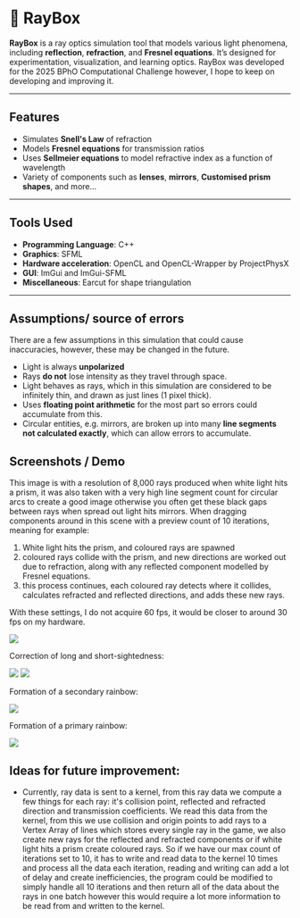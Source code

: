 # 🌟 RayBox

**RayBox** is a ray optics simulation tool that models various light phenomena, including **reflection**, **refraction**, and **Fresnel equations**. It’s designed for experimentation, visualization, and learning optics. RayBox was developed for the 2025 BPhO Computational Challenge however, I hope to keep on developing and improving it. 

---
## Features

-  Simulates **Snell's Law** of refraction
-  Models **Fresnel equations** for transmission ratios
-  Uses **Sellmeier equations** to model refractive index as a function of wavelength
-  Variety of components such as **lenses**, **mirrors**, **Customised prism shapes**, and more...

---

## Tools Used

- **Programming Language**:  C++
- **Graphics**: SFML
- **Hardware acceleration**: OpenCL and OpenCL-Wrapper by ProjectPhysX
- **GUI**: ImGui and ImGui-SFML
- **Miscellaneous**: Earcut for shape triangulation

---

## Assumptions/ source of errors
There are a few assumptions in this simulation that could cause inaccuracies, however, these may be changed in the future. 
- Light is always **unpolarized**
- Rays **do not** lose intensity as they travel through space.
- Light behaves as rays, which in this simulation are considered to be infinitely thin, and drawn as just lines (1 pixel thick).
- Uses **floating point arithmetic** for the most part so errors could accumulate from this.
- Circular entities, e.g. mirrors, are broken up into many **line segments not calculated exactly**, which can allow errors to accumulate. 

## Screenshots / Demo

This image is with a resolution of 8,000 rays produced when white light hits a prism, it was also taken with a very high line segment count for circular arcs to create a good image otherwise you often get these black gaps between rays when spread out light hits mirrors. When dragging components around in this scene with a preview count of 10 iterations, meaning for example:
1. White light hits the prism, and coloured rays are spawned
2. coloured rays collide with the prism, and new directions are worked out due to refraction, along with any reflected component modelled by Fresnel equations.
3. this process continues, each coloured ray detects where it collides, calculates refracted and reflected directions, and adds these new rays.

With these settings, I do not acquire 60 fps, it would be closer to around 30 fps on my hardware. 

<img src="screenshots/screenshot_1754003205.png">

Correction of long and short-sightedness:

<img src="screenshots/screenshot_1754012398.png">
<img src="screenshots/screenshot_1754009917.png">

Formation of a secondary rainbow:

<img src="screenshots/screenshot_1753233670.png">

Formation of a primary rainbow:

<img src="screenshots/screenshot_1753233828.png">

## Ideas for future improvement:

- Currently, ray data is sent to a kernel, from this ray data we compute a few things for each ray: it's collision point, reflected and refracted direction and transmission coefficients. We read this data from the kernel, from this we use collision and origin points to add rays to a Vertex Array of lines which stores every single ray in the game, we also create new rays for the reflected and refracted components or if white light hits a prism create coloured rays. So if we have our max count of iterations set to 10, it has to write and read data to the kernel 10 times and process all the data each iteration, reading and writing can add a lot of delay and create inefficiencies, the program could be modified to simply handle all 10 iterations and then return all of the data about the rays in one batch however this would require a lot more information to be read from and written to the kernel.

